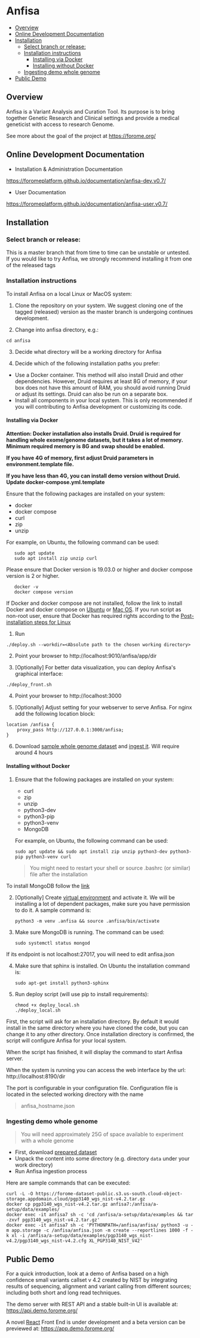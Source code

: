 # Anfisa

<!-- toc -->

- [Overview](#overview)
- [Online Development Documentation](#online-development-documentation)
- [Installation](#installation)
  * [Select branch or release:](#select-branch-or-release)
  * [Installation instructions](#installation-instructions)
    + [Installing via Docker](#installing-via-docker)
    + [Installing without Docker](#installing-without-docker)
  * [Ingesting demo whole genome](#ingesting-demo-whole-genome)
- [Public Demo](#public-demo)

<!-- tocstop -->

## Overview

Anfisa is a Variant Analysis and Curation Tool. Its purpose is to 
bring together Genetic Research and Clinical settings and provide a 
medical geneticist with access to research Genome.

See more about the goal of the project at https://forome.org/  

## Online Development Documentation

- Installation & Administration Documentation

https://foromeplatform.github.io/documentation/anfisa-dev.v0.7/

- User Documentation

https://foromeplatform.github.io/documentation/anfisa-user.v0.7/

##  Installation

### Select branch or release:
This is a master branch that from time to time can be unstable or untested.
If you would like to try Anfisa, we strongly recommend installing it from one 
of the released tags 


### Installation instructions

To install Anfisa on a local Linux or MacOS system:

1. Clone the repository on your system. We suggest cloning one of 
the tagged (released) version as the master branch is undergoing 
continues development.

2. Change into anfisa directory, e.g.:

`cd anfisa`

3. Decide what directory will be a working directory for Anfisa

4. Decide which of the following installation paths you prefer:
- Use a Docker container. This method will also install Druid and 
other dependencies. However, Druid requires at least 8G of memory, 
if your box does not have this amount of RAM, you should avoid running 
Druid or adjust its settings. Druid can also be run on a separate box. 
- Install all components in your local system. This is only recommended 
if you will contributing to Anfisa development or customizing its code. 

#### Installing via Docker

**Attention: Docker installation also installs Druid. Druid is required for
handling whole exome/genome datasets, but it takes a lot of memory. 
Minimum required memory is 8G and swap should be enabled.** 

**If you have 4G of memory, first adjust Druid parameters in environment.template file.**

**If you have less than 4G, you can install demo version without Druid. 
Update docker-compose.yml.template**

Ensure that the following packages are installed on your system:
  * docker
  * docker compose
  * curl
  * zip
  * unzip

  For example, on Ubuntu, the following command can be used:

       sudo apt update 
       sudo apt install zip unzip curl

Please ensure that Docker version is 19.03.0 or higher and docker compose version is 2 or higher.

       docker -v
       docker compose version
       
If Docker and docker compose are not installed, follow the link to install Docker and docker compose on [Ubuntu](https://docs.docker.com/engine/install/ubuntu/) or [Mac OS](https://docs.docker.com/desktop/mac/install/). 
If you run script as non-root user, ensure that Docker has required rights according to the [Post-installation steps for Linux](https://docs.docker.com/engine/install/linux-postinstall/)

1. Run 

`./deploy.sh --workdir=<Absolute path to the chosen working directory>`

2. Point your browser to http://localhost:9010/anfisa/app/dir 

3. [Optionally] For better data visualization, you can deploy Anfisa's graphical interface:

`./deploy_front.sh`

4. Point your browser to http://localhost:3000

5. [Optionally] Adjust setting for your webserver to serve Anfisa. 
For nginx add the following location block:

``` 
location /anfisa {
	proxy_pass http://127.0.0.1:3000/anfisa;
}
```

6. Download [sample whole genome dataset](https://forome-dataset-public.s3.us-south.cloud-object-storage.appdomain.cloud/pgp3140_wgs_nist-v4.2.tar.gz) 
and [ingest it](#ingesting-demo-whole-genome). Will require around 4 hours

#### Installing without Docker

1. Ensure that the following packages are installed on your system:
    * curl
    * zip 
    * unzip 
    * python3-dev 
    * python3-pip 
    * python3-venv
    * MongoDB
   
   For example, on Ubuntu, the following command can be used:
   
       sudo apt update && sudo apt install zip unzip python3-dev python3-pip python3-venv curl
    
   > You might need to restart your shell or source .bashrc (or similar) file after the 
   > installation

 To install MongoDB follow the [link](https://docs.mongodb.com/manual/tutorial/install-mongodb-on-ubuntu/)


2. [Optionally] Create [virtual environment](https://docs.python.org/3/library/venv.html) 
and activate it. We will be installing a lot of dependent packages, 
make sure you have permission to do it. A sample command is:

       python3 -m venv .anfisa && source .anfisa/bin/activate

3. Make sure MongoDB is running. The command can be used:

       sudo systemctl status mongod
       
If its endpoint is not localhost:27017, you will need to edit anfisa.json

4. Make sure that sphinx is installed. On Ubuntu the installation command is:

       sudo apt-get install python3-sphinx

5. Run deploy script (will use pip to install requirements):

       chmod +x deploy_local.sh
       ./deploy_local.sh

First, the script will ask for an installation directory. 
By default it would install in the same directory 
where you have cloned the code, but you can 
change it to any other directory. 
Once installation directory is confirmed, the script 
will configure Anfisa for your local system.

When the script has finished, it will display 
the command to start Anfisa server. 

When the system is running you can access 
the web interface by the url: http://localhost:8190/dir

The port is configurable in your configuration file. Configuration file is located in the selected working directory with the name
> anfisa_hostname.json
                                                            

###  Ingesting demo whole genome
> You will need approximately 25G of space available to 
> experiment with a whole genome 

* First, download 
  [prepared dataset](https://forome-dataset-public.s3.us-south.cloud-object-storage.appdomain.cloud/pgp3140_wgs_nist-v4.2.tar.gz)
* Unpack the content into some directory (e.g. directory `data` 
  under your work directory)
* Run Anfisa ingestion process
                                     
Here are sample commands that can be executed:

    curl -L -O https://forome-dataset-public.s3.us-south.cloud-object-storage.appdomain.cloud/pgp3140_wgs_nist-v4.2.tar.gz
    docker cp pgp3140_wgs_nist-v4.2.tar.gz anfisa7:/anfisa/a-setup/data/examples/
    docker exec -it anfisa7 sh -c 'cd /anfisa/a-setup/data/examples && tar -zxvf pgp3140_wgs_nist-v4.2.tar.gz'
    docker exec -it anfisa7 sh -c 'PYTHONPATH=/anfisa/anfisa/ python3 -u -m app.storage -c /anfisa/anfisa.json -m create --reportlines 1000 -f -k xl -i /anfisa/a-setup/data/examples/pgp3140_wgs_nist-v4.2/pgp3140_wgs_nist-v4.2.cfg XL_PGP3140_NIST_V42'
            

## Public Demo 

For a quick introduction, look at a demo of Anfisa based on a high 
confidence small variants callset v 4.2 created by NIST 
by integrating results of sequencing, alignment and 
variant calling from different sources; including 
both short and long read techniques.  


The demo server with REST API and a stable built-in UI 
is available at: https://api.demo.forome.org/

A novel [React](https://reactjs.org/) Front End is under development
and a beta version can be previewed at: https://app.demo.forome.org/ 
